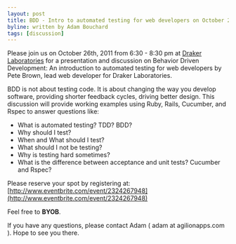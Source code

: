 ```yaml
---
layout: post
title: BDD - Intro to automated testing for web developers on October 26th, 2011
byline: written by Adam Bouchard
tags: [discussion]
---
```


Please join us on October 26th, 2011 from 6:30 - 8:30 pm at
[Draker Laboratories](http://maps.google.com/maps?q=431+Pine+Street,+Suite+114&hl=en&hnear=431+Pine+St,+Burlington,+Vermont+05401&gl=us&t=h&z=16&vpsrc=0) for a presentation and discussion on Behavior Driven Development: An introduction to automated testing for web developers by Pete Brown, lead web developer for Draker Laboratories.

BDD is not about testing code. It is about changing the way you develop software, providing shorter feedback cycles, driving better design. This discussion will provide working examples using Ruby, Rails, Cucumber, and Rspec to answer questions like:

* What is automated testing? TDD? BDD?
* Why should I test?
* When and What should I test?
* What should I not be testing?
* Why is testing hard sometimes?
* What is the difference between acceptance and unit tests? Cucumber and Rspec?
 
Please reserve your spot by registering at: [http://www.eventbrite.com/event/2324267948](http://www.eventbrite.com/event/2324267948)

Feel free to __BYOB__.

If you have any questions, please contact Adam ( adam at agilionapps.com ).
Hope to see you there.
